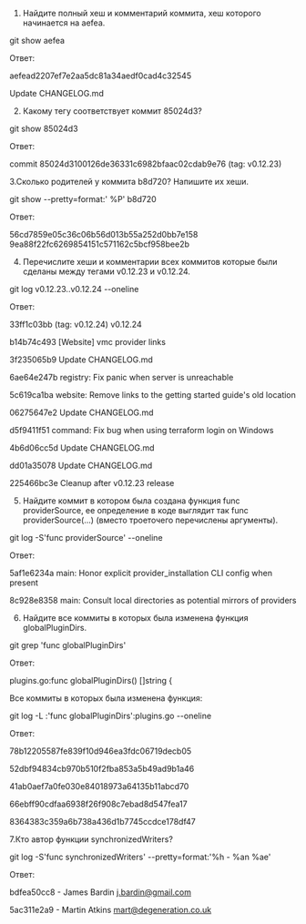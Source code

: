 1. Найдите полный хеш и комментарий коммита, хеш которого начинается на aefea.

git show aefea 

Ответ:

aefead2207ef7e2aa5dc81a34aedf0cad4c32545

Update CHANGELOG.md

2. Какому тегу соответствует коммит 85024d3?

git show 85024d3

Ответ:

commit 85024d3100126de36331c6982bfaac02cdab9e76 (tag: v0.12.23)

3.Сколько родителей у коммита b8d720? Напишите их хеши.

git show --pretty=format:' %P' b8d720

Ответ:

 56cd7859e05c36c06b56d013b55a252d0bb7e158 9ea88f22fc6269854151c571162c5bcf958bee2b

4. Перечислите хеши и комментарии всех коммитов которые были сделаны между тегами v0.12.23 и v0.12.24.

git log  v0.12.23..v0.12.24  --oneline

Ответ:

33ff1c03bb (tag: v0.12.24) v0.12.24

b14b74c493 [Website] vmc provider links

3f235065b9 Update CHANGELOG.md

6ae64e247b registry: Fix panic when server is unreachable

5c619ca1ba website: Remove links to the getting started guide's old location

06275647e2 Update CHANGELOG.md

d5f9411f51 command: Fix bug when using terraform login on Windows

4b6d06cc5d Update CHANGELOG.md

dd01a35078 Update CHANGELOG.md

225466bc3e Cleanup after v0.12.23 release

5. Найдите коммит в котором была создана функция func providerSource, ее определение в коде выглядит так func providerSource(...) (вместо троеточего перечислены аргументы).

git log -S'func providerSource' --oneline

Ответ:

5af1e6234a main: Honor explicit provider_installation CLI config when present

8c928e8358 main: Consult local directories as potential mirrors of providers


6. Найдите все коммиты в которых была изменена функция globalPluginDirs.

git grep 'func globalPluginDirs'

Ответ:

plugins.go:func globalPluginDirs() []string {

Все коммиты в которых была изменена функция:

git log -L :'func globalPluginDirs':plugins.go --oneline 

Ответ:

78b12205587fe839f10d946ea3fdc06719decb05

52dbf94834cb970b510f2fba853a5b49ad9b1a46

41ab0aef7a0fe030e84018973a64135b11abcd70

66ebff90cdfaa6938f26f908c7ebad8d547fea17

8364383c359a6b738a436d1b7745ccdce178df47

7.Кто автор функции synchronizedWriters?

git log -S'func synchronizedWriters' --pretty=format:'%h - %an %ae'

Ответ:

bdfea50cc8 - James Bardin j.bardin@gmail.com

5ac311e2a9 - Martin Atkins mart@degeneration.co.uk